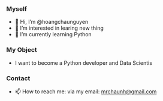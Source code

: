 ### Myself

- 👋 Hi, I’m @hoangchaunguyen
- 👀 I’m interested in learing new thing
- 🌱 I’m currently learning Python

### My Object
- I want to become a Python developer and Data Scientis

### Contact
- 📫 How to reach me: via my email: mrchaunh@gmail.com

<!---
hoangchaunguyen/hoangchaunguyen is a ✨ special ✨ repository because its `README.md` (this file) appears on your GitHub profile.
You can click the Preview link to take a look at your changes.
--->
